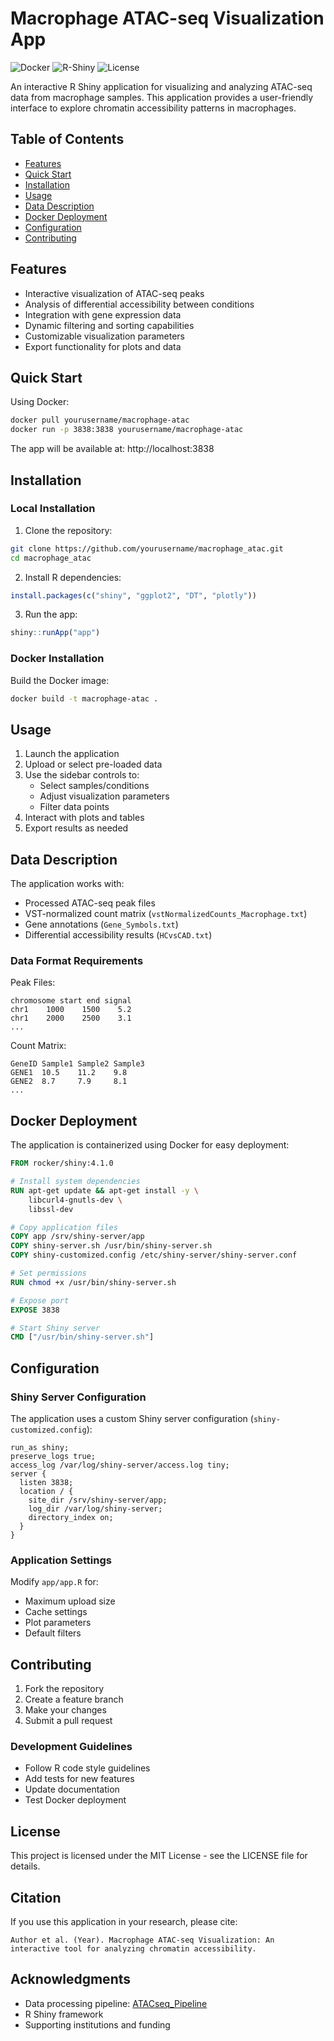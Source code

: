 # Macrophage ATAC-seq Visualization App
![Docker](https://img.shields.io/badge/docker-ready-blue.svg)
![R-Shiny](https://img.shields.io/badge/R--Shiny-app-brightgreen.svg)
![License](https://img.shields.io/badge/license-MIT-blue.svg)

An interactive R Shiny application for visualizing and analyzing ATAC-seq data from macrophage samples. This application provides a user-friendly interface to explore chromatin accessibility patterns in macrophages.

## Table of Contents
- [Features](#features)
- [Quick Start](#quick-start)
- [Installation](#installation)
- [Usage](#usage)
- [Data Description](#data-description)
- [Docker Deployment](#docker-deployment)
- [Configuration](#configuration)
- [Contributing](#contributing)

## Features
- Interactive visualization of ATAC-seq peaks
- Analysis of differential accessibility between conditions
- Integration with gene expression data
- Dynamic filtering and sorting capabilities
- Customizable visualization parameters
- Export functionality for plots and data

## Quick Start

Using Docker:
```bash
docker pull yourusername/macrophage-atac
docker run -p 3838:3838 yourusername/macrophage-atac
```

The app will be available at: http://localhost:3838

## Installation

### Local Installation
1. Clone the repository:
```bash
git clone https://github.com/yourusername/macrophage_atac.git
cd macrophage_atac
```

2. Install R dependencies:
```R
install.packages(c("shiny", "ggplot2", "DT", "plotly"))
```

3. Run the app:
```R
shiny::runApp("app")
```

### Docker Installation
Build the Docker image:
```bash
docker build -t macrophage-atac .
```

## Usage

1. Launch the application
2. Upload or select pre-loaded data
3. Use the sidebar controls to:
   - Select samples/conditions
   - Adjust visualization parameters
   - Filter data points
4. Interact with plots and tables
5. Export results as needed

## Data Description

The application works with:
- Processed ATAC-seq peak files
- VST-normalized count matrix (`vstNormalizedCounts_Macrophage.txt`)
- Gene annotations (`Gene_Symbols.txt`)
- Differential accessibility results (`HCvsCAD.txt`)

### Data Format Requirements

Peak Files:
```
chromosome start end signal
chr1    1000    1500    5.2
chr1    2000    2500    3.1
...
```

Count Matrix:
```
GeneID Sample1 Sample2 Sample3
GENE1  10.5    11.2    9.8
GENE2  8.7     7.9     8.1
...
```

## Docker Deployment

The application is containerized using Docker for easy deployment:

```dockerfile
FROM rocker/shiny:4.1.0

# Install system dependencies
RUN apt-get update && apt-get install -y \
    libcurl4-gnutls-dev \
    libssl-dev

# Copy application files
COPY app /srv/shiny-server/app
COPY shiny-server.sh /usr/bin/shiny-server.sh
COPY shiny-customized.config /etc/shiny-server/shiny-server.conf

# Set permissions
RUN chmod +x /usr/bin/shiny-server.sh

# Expose port
EXPOSE 3838

# Start Shiny server
CMD ["/usr/bin/shiny-server.sh"]
```

## Configuration

### Shiny Server Configuration
The application uses a custom Shiny server configuration (`shiny-customized.config`):
```
run_as shiny;
preserve_logs true;
access_log /var/log/shiny-server/access.log tiny;
server {
  listen 3838;
  location / {
    site_dir /srv/shiny-server/app;
    log_dir /var/log/shiny-server;
    directory_index on;
  }
}
```

### Application Settings
Modify `app/app.R` for:
- Maximum upload size
- Cache settings
- Plot parameters
- Default filters

## Contributing

1. Fork the repository
2. Create a feature branch
3. Make your changes
4. Submit a pull request

### Development Guidelines
- Follow R code style guidelines
- Add tests for new features
- Update documentation
- Test Docker deployment

## License
This project is licensed under the MIT License - see the LICENSE file for details.

## Citation
If you use this application in your research, please cite:
```
Author et al. (Year). Macrophage ATAC-seq Visualization: An interactive tool for analyzing chromatin accessibility.
```

## Acknowledgments
- Data processing pipeline: [ATACseq_Pipeline](../ATACseq_Pipeline)
- R Shiny framework
- Supporting institutions and funding
